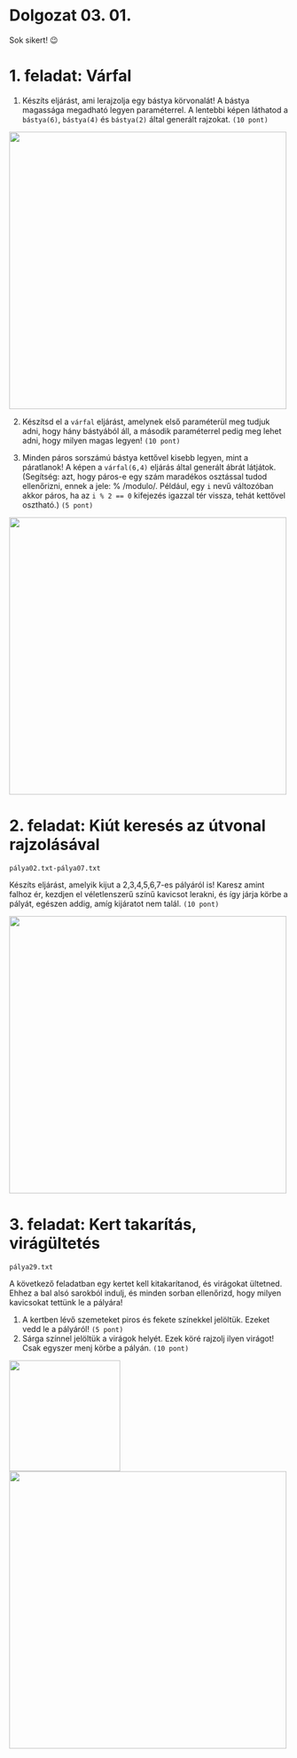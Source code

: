 # Dolgozat 03. 01.

Sok sikert! 😉

# 1. feladat: Várfal

1. Készíts eljárást, ami lerajzolja egy bástya körvonalát! A bástya magassága megadható legyen paraméterrel. A lentebbi képen láthatod a `bástya(6)`, `bástya(4)` és `bástya(2)` által generált rajzokat. `(10 pont)`

<img src="https://nagybrandy.github.io/szlghazik/pages/img/bástyák.png" width="500">

2. Készítsd el a `várfal` eljárást, amelynek első paraméterül meg tudjuk adni, hogy hány bástyából áll, a második paraméterrel pedig meg lehet adni, hogy milyen magas legyen! `(10 pont)`

3. Minden páros sorszámú bástya kettővel kisebb legyen, mint a páratlanok! A képen a `várfal(6,4)` eljárás által generált ábrát látjátok. (Segítség: azt, hogy páros-e egy szám maradékos osztással tudod ellenőrizni, ennek a jele: % /modulo/. Például, egy `i` nevű változóban akkor páros, ha az `i % 2 == 0` kifejezés igazzal tér vissza, tehát kettővel osztható.) `(5 pont)`

<img src="https://nagybrandy.github.io/szlghazik/pages/img/várfal.png" width="500">

# 2. feladat: Kiút keresés az útvonal rajzolásával
    pálya02.txt-pálya07.txt

Készíts eljárást, amelyik kijut a 2,3,4,5,6,7-es pályáról is! Karesz amint falhoz ér, kezdjen el véletlenszerű színű kavicsot lerakni, és így járja körbe a pályát, egészen addig, amíg kijáratot nem talál. `(10 pont)`

<img src="https://nagybrandy.github.io/szlghazik/pages/img/feladat2.png" width="500">

# 3. feladat: Kert takarítás, virágültetés
    pálya29.txt
A következő feladatban egy kertet kell kitakarítanod, és virágokat ültetned. Ehhez a bal alsó sarokból indulj, és minden sorban ellenőrizd, hogy milyen kavicsokat tettünk le a pályára!

1. A kertben lévő szemeteket piros és fekete színekkel jelöltük. Ezeket vedd le a pályáról! `(5 pont)`
2. Sárga színnel jelöltük a virágok helyét. Ezek köré rajzolj ilyen virágot! Csak egyszer menj körbe a pályán. `(10 pont)`

<img src="https://nagybrandy.github.io/szlghazik/pages/img/virág.png" width="200">
<img src="https://nagybrandy.github.io/szlghazik/pages/img/palya29.png" width="500">